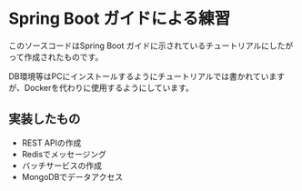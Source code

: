 # Spring Boot ガイドによる練習
このソースコードはSpring Boot ガイドに示されているチュートリアルにしたがって作成されたものです。

DB環境等はPCにインストールするようにチュートリアルでは書かれていますが、Dockerを代わりに使用するようにしています。

## 実装したもの

- REST APIの作成
- Redisでメッセージング
- バッチサービスの作成
- MongoDBでデータアクセス